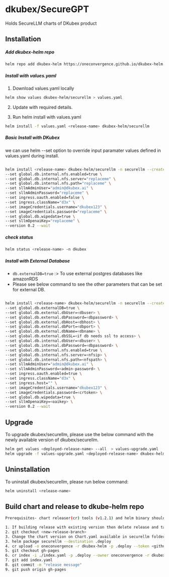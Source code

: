 # dkubex/SecureGPT
Holds SecureLLM charts of DKubex product

## Installation
##### Add dkubex-helm repo
```bash
helm repo add dkubex-helm https://oneconvergence.github.io/dkubex-helm
```
##### Install with values.yaml
1. Download values.yaml locally
```bash
helm show values dkubex-helm/securellm > values.yaml
```
2. Update with required details. 

3. Run helm install with values.yaml
```bash
helm install -f values.yaml <release-name> dkubex-helm/securellm
```	

##### Basic Install with DKubex
we can use helm --set option to override input paramater values defined in values.yaml during install.
```bash

helm install <release-name> dkubex-helm/securellm -n securellm --create-namespace \
--set global.db.internal.nfs.enabled=true \
--set global.db.internal.nfs.server="replaceme" \
--set global.db.internal.nfs.path="replaceme" \
--set sllmAdminUser="admin@dkubex.ai" \
--set sllmAdminPassword="replaceme" \
--set ingress.oauth.enabled=false \
--set ingress.className="d3x" \
--set imageCredentials.username="dkubex123" \
--set imageCredentials.password="replaceme" \
--set global.db.wipedata=true \
--set sllmOpenaiKey="replaceme" \
--version 0.2 --wait
```

##### check status
```bash
helm status <release-name> -n dkubex
```

##### Install with External Database
- `db.externalDB=true` :> To use external postgres databases like amazonRDS
- Please see below command to see the other parameters that can be set for external DB.

```bash

helm install <release-name> dkubex-helm/securellm -n securellm --create-namespace \
--set global.db.externalDB=true \
--set global.db.external.dbUser=<dbuser> \
--set global.db.external.dbPassword=<dbpassword> \
--set global.db.external.dbHost=<dbhost> \
--set global.db.external.dbPort=<dbport> \
--set global.db.external.dbName=<dbname> \
--set global.db.external.dbSSL=<if db needs ssl to access> \
--set global.db.internal.dbUser=<dbuser> \
--set global.db.internal.dbPassword=<dbpassword> \
--set global.db.internal.nfs.enabled=true \
--set global.db.internal.nfs.server=<nfsip> \
--set global.db.internal.nfs.path=<nfspath> \
--set sllmAdminUser="admin@dkubex.ai" \
--set sllmAdminPassword=<admin-password> \
--set ingress.oauth.enabled=true \
--set ingress.className="d3x" \
--set ingress.host="" \
--set imageCredentials.username="dkubex123" \
--set imageCredentials.password=<crtoken> \
--set global.db.wipedata=true \
--set sllmOpenaiKey=<oaikey> \
--version 0.2 --wait

```


## Upgrade
To upgrade dkubex/securellm, please use the below command with the newly available version of dkubex/securellm.
```bash
helm get values <deployed-release-name> --all  > values-upgrade.yaml
helm upgrade -f values-upgrade.yaml <deployed-release-name> dkubex-helm/securellm --set version=<new-version> --timeout 1500s
```

## Uninstallation
To uninstall dkubex/securellm, please run below command:
```bash
helm uninstall <release-name>
```

## Build chart and release to dkube-helm repo
```bash
Prerequisites- chart releaser(cr) tools (v1.2.1) and helm binary should be installed.

1. If building release with existing version then delete release and tag from github first.
2. git checkout <new-release-branch>
3. Change the chart version on Chart.yaml available in securellm folder (incremental version based on last release)
3. helm package securellm --destination .deploy
4. cr upload -o oneconvergence -r dkubex-helm -p .deploy --token <github-token>
5. git checkout gh-pages
6. cr index -i ./index.yaml -p .deploy --owner oneconvergence -r dkubex-helm -c https://oneconvergence.github.io/dkubex-helm
7. git add index.yaml
8. git commit -m "release message"
9. git push origin gh-pages
```

